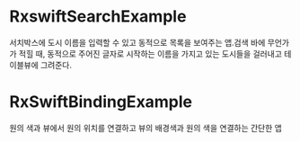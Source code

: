 # RxswiftSearchExample
서치박스에 도시 이름을 입력할 수 있고 동적으로 목록을 보여주는 앱.검색 바에 무언가가 적힐 때, 동적으로
주어진 글자로 시작하는 이름을 가지고 있는 도시들을 걸러내고 테이블뷰에 그려준다.
# RxSwiftBindingExample
원의 색과 뷰에서 원의 위치를 연결하고 뷰의 배경색과 원의 색을 연결하는 간단한 앱

